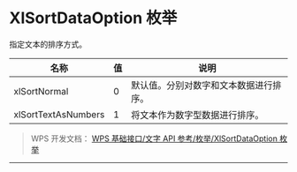 # XlSortDataOption 枚举

指定文本的排序方式。

| 名称                | 值  | 说明                                   |
|---------------------|-----|----------------------------------------|
| xlSortNormal        | 0   | 默认值。分别对数字和文本数据进行排序。 |
| xlSortTextAsNumbers | 1   | 将文本作为数字型数据进行排序。         |

> WPS 开发文档： [WPS 基础接口/文字 API 参考/枚举/XlSortDataOption 枚举](https://qn.cache.wpscdn.cn/encs/doc/office_v19/topics/WPS%20%E5%9F%BA%E7%A1%80%E6%8E%A5%E5%8F%A3/%E6%96%87%E5%AD%97%20API%20%E5%8F%82%E8%80%83/%E6%9E%9A%E4%B8%BE/XlSortDataOption%20%E6%9E%9A%E4%B8%BE.html)

------------------------------------------------------------------------
